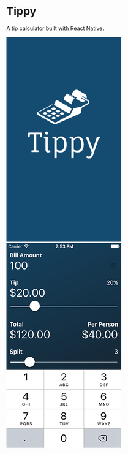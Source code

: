 # Tippy

A tip calculator built with React Native.


![Tippy Launch Screen](launch-screen.png?raw=true "Tippy Launch Screen")
![Tippy Screenshot](screenshot.png?raw=true "Tippy Screenshot")
